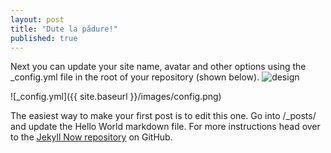 ```yaml
---
layout: post
title: "Dute la pădure!"
published: true
---
```


Next you can update your site name, avatar and other options using the _config.yml file in the root of your repository (shown below).
![design]({{site.baseurl}}/images/design.png)


![_config.yml]({{ site.baseurl }}/images/config.png)

The easiest way to make your first post is to edit this one. Go into /_posts/ and update the Hello World markdown file. For more instructions head over to the [Jekyll Now repository](https://github.com/barryclark/jekyll-now) on GitHub.

